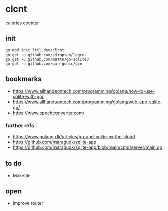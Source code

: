 # clcnt

calories counter

## init

```
go mod init lttl.dev/clcnt
go get -u github.com/sirupsen/logrus
go get -u github.com/mattn/go-sqlite3
go get -u github.com/gin-gonic/gin
```

## bookmarks

- https://www.allhandsontech.com/programming/golang/how-to-use-sqlite-with-go/
- https://www.allhandsontech.com/programming/golang/web-app-sqlite-go/
- https://www.epochconverter.com/

### further refs

- https://www.golang.dk/articles/go-and-sqlite-in-the-cloud
- https://github.com/maragudk/sqlite-app
- https://github.com/maragudk/sqlite-app/blob/main/cmd/server/main.go

## to do

- Makefile

## open

- improve router